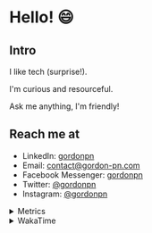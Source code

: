 # Hello! 😄

## Intro

I like tech (surprise!).

I'm curious and resourceful.

Ask me anything, I'm friendly!

## Reach me at

- LinkedIn: [gordonpn](https://www.linkedin.com/in/gordonpn/)
- Email: [contact@gordon-pn.com](mailto:contact@gordon-pn.com)
- Facebook Messenger: [gordonpn](https://www.messenger.com/t/Gordonpn)
- Twitter: [@gordonpn](https://twitter.com/Gordonpn)
- Instagram: [@gordonpn](https://www.instagram.com/gordonpn/)

<details>
  <summary>Metrics</summary>

  <img align="center" src="https://github.com/gordonpn/gordonpn/blob/master/github-metrics.svg" alt="GitHub Metrics">

</details>

<details>
  <summary>WakaTime</summary>

  <!--START_SECTION:waka-->
📊 **This Week I Spent My Time On** 

```text
💬 Programming Languages: 
Java                     5 hrs 59 mins       █████████░░░░░░░░░░░░░░░░   37.98 % 
XML                      5 hrs 38 mins       █████████░░░░░░░░░░░░░░░░   35.81 % 
Brazil Dependency Config 3 hrs 24 mins       █████░░░░░░░░░░░░░░░░░░░░   21.58 % 
Bash                     21 mins             █░░░░░░░░░░░░░░░░░░░░░░░░   02.28 % 
YAML                     7 mins              ░░░░░░░░░░░░░░░░░░░░░░░░░   00.77 % 

🔥 Editors: 
IntelliJ IDEA            15 hrs 21 mins      ████████████████████████░   97.38 % 
VS Code                  21 mins             █░░░░░░░░░░░░░░░░░░░░░░░░   02.28 % 
Cursor                   3 mins              ░░░░░░░░░░░░░░░░░░░░░░░░░   00.34 % 
```


 Last Updated on 21/09/2024 16:25:19 UTC
<!--END_SECTION:waka-->
</details>
